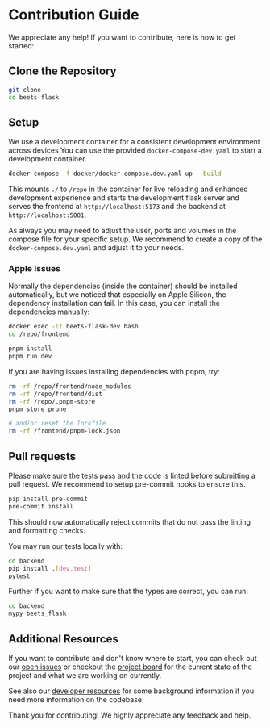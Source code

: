 # Contribution Guide

We appreciate any help! If you want to contribute, here is how to get started:

## Clone the Repository

```bash
git clone
cd beets-flask
```

## Setup

We use a development container for a consistent development environment across devices You can use the provided `docker-compose-dev.yaml` to start a development container.

```bash
docker-compose -f docker/docker-compose.dev.yaml up --build
```

This mounts `./` to `/repo` in the container for live reloading and enhanced development experience and starts the development flask server and serves the frontend at `http://localhost:5173` and the backend at `http://localhost:5001`. 

As always you may need to adjust the user, ports and volumes in the compose file for your specific setup. We recommend to create a copy of the `docker-compose.dev.yaml` and adjust it to your needs.

### Apple Issues

Normally the dependencies (inside the container) should be installed automatically, but we noticed that
especially on Apple Silicon, the dependency installation can fail. In this case, you can install the dependencies manually:

```bash
docker exec -it beets-flask-dev bash
cd /repo/frontend

pnpm install
pnpm run dev
```

If you are having issues installing dependencies with pnpm, try:

```bash
rm -rf /repo/frontend/node_modules
rm -rf /repo/frontend/dist
rm -rf /repo/.pnpm-store
pnpm store prune

# and/or reset the lockfile
rm -rf /frontend/pnpm-lock.json
```

## Pull requests

Please make sure the tests pass and the code is linted before submitting a pull request. We recommend to setup pre-commit hooks to ensure this.

```bash
pip install pre-commit
pre-commit install
```
This should now automatically reject commits that do not pass the linting and formatting checks.

You may run our tests locally with:
```bash
cd backend
pip install .[dev,test]
pytest
```

Further if you want to make sure that the types are correct, you can run:
```bash
cd backend
mypy beets_flask
```

## Additional Resources

If you want to contribute and don't know where to start, you can check out our [open issues](https://github.com/pSpitzner/beets-flask/issues) or checkout the [project board](https://github.com/users/pSpitzner/projects/2) for the current state of the project and what we are working on currently.

See also our [developer resources](./resources/index.md) for some background information if you need more information on the codebase.

Thank you for contributing! We highly appreciate any feedback and help.
